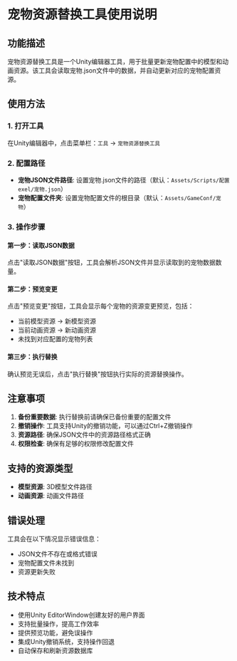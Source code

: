 # 宠物资源替换工具使用说明

## 功能描述
宠物资源替换工具是一个Unity编辑器工具，用于批量更新宠物配置中的模型和动画资源。该工具会读取宠物.json文件中的数据，并自动更新对应的宠物配置资源。

## 使用方法

### 1. 打开工具
在Unity编辑器中，点击菜单栏：`工具` -> `宠物资源替换工具`

### 2. 配置路径
- **宠物JSON文件路径**: 设置宠物.json文件的路径（默认：`Assets/Scripts/配置exel/宠物.json`）
- **宠物配置文件夹**: 设置宠物配置文件的根目录（默认：`Assets/GameConf/宠物`）

### 3. 操作步骤

#### 第一步：读取JSON数据
点击"读取JSON数据"按钮，工具会解析JSON文件并显示读取到的宠物数据数量。

#### 第二步：预览变更
点击"预览变更"按钮，工具会显示每个宠物的资源变更预览，包括：
- 当前模型资源 -> 新模型资源
- 当前动画资源 -> 新动画资源
- 未找到对应配置的宠物列表

#### 第三步：执行替换
确认预览无误后，点击"执行替换"按钮执行实际的资源替换操作。

## 注意事项

1. **备份重要数据**: 执行替换前请确保已备份重要的配置文件
2. **撤销操作**: 工具支持Unity的撤销功能，可以通过Ctrl+Z撤销操作
3. **资源路径**: 确保JSON文件中的资源路径格式正确
4. **权限检查**: 确保有足够的权限修改配置文件

## 支持的资源类型

- **模型资源**: 3D模型文件路径
- **动画资源**: 动画文件路径

## 错误处理

工具会在以下情况显示错误信息：
- JSON文件不存在或格式错误
- 宠物配置文件未找到
- 资源更新失败

## 技术特点

- 使用Unity EditorWindow创建友好的用户界面
- 支持批量操作，提高工作效率
- 提供预览功能，避免误操作
- 集成Unity撤销系统，支持操作回退
- 自动保存和刷新资源数据库
